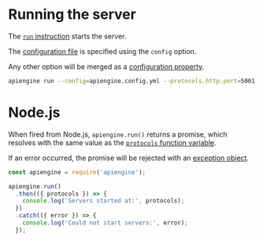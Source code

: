 # Running the server

The [`run` instruction](usage.md) starts the server.

The [configuration file](configuration.md#configuration-file) is specified
using the `config` option.

Any other option will be merged as a
[configuration property](configuration.md#property).

```bash
apiengine run --config=apiengine.config.yml --protocols.http.port=5001
```

# Node.js

When fired from Node.js, `apiengine.run()` returns a promise, which resolves
with the same value as the
[`protocols` function variable](logging.md#functions-variables).

If an error occurred, the promise will be rejected with an
[exception object](error.md#exceptions-thrown-in-the-server).

<!-- eslint-disable no-unused-vars, no-undef, strict, no-console,
no-restricted-globals, unicorn/catch-error-name, promise/always-return,
promise/prefer-await-to-then -->
```javascript
const apiengine = require('apiengine');

apiengine.run()
  .then(({ protocols }) => {
    console.log('Servers started at:', protocols);
  })
  .catch(({ error }) => {
    console.log('Could not start servers:', error);
  });
```
